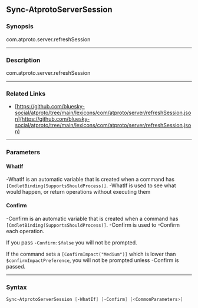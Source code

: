 Sync-AtprotoServerSession
-------------------------




### Synopsis
com.atproto.server.refreshSession



---


### Description

com.atproto.server.refreshSession



---


### Related Links
* [https://github.com/bluesky-social/atproto/tree/main/lexicons/com/atproto/server/refreshSession.json](https://github.com/bluesky-social/atproto/tree/main/lexicons/com/atproto/server/refreshSession.json)





---


### Parameters
#### **WhatIf**
-WhatIf is an automatic variable that is created when a command has ```[CmdletBinding(SupportsShouldProcess)]```.
-WhatIf is used to see what would happen, or return operations without executing them
#### **Confirm**
-Confirm is an automatic variable that is created when a command has ```[CmdletBinding(SupportsShouldProcess)]```.
-Confirm is used to -Confirm each operation.

If you pass ```-Confirm:$false``` you will not be prompted.


If the command sets a ```[ConfirmImpact("Medium")]``` which is lower than ```$confirmImpactPreference```, you will not be prompted unless -Confirm is passed.



---


### Syntax
```PowerShell
Sync-AtprotoServerSession [-WhatIf] [-Confirm] [<CommonParameters>]
```
